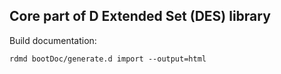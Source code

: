 ## Core part of D Extended Set (DES) library

Build documentation:
```
rdmd bootDoc/generate.d import --output=html
```
